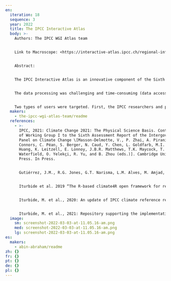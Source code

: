 ```yaml
---
en:
  iteration: 18
  sequence: 3
  year: 2022
  title: The IPCC Interactive Atlas
  body: >-
    Authors: The IPCC WGI Atlas team 


    Link to Macroscope: <https://interactive-atlas.ipcc.ch/regional-information> 


    Abstract:


    The IPCC Interactive Atlas is an innovative component of the Sixth Assessment Report (AR6) of the Intergovernmental Panel on Climate Change (IPCC) supporting and extending the assessment provided in the report –in particular regional assessment– and improving transparency and re-use of climate information through the implementation of FAIR principles (Iturbide et al. 2021). The Interactive Atlas allows exploring over 25 essential climate atmospheric and oceanic variables (such as temperature, precipitation, wind and sea surface temperature, sea level rise, sea ice, and pH) and impact-relevant indices underpinning the report. These variable are computed for both multi-model global (CMIP6) and regional (CORDEX) climate change projections and can be analyzed along different climate change dimensions (future periods across scenarios or global warming levels) using a number of  innovative interactive data visualizations, such as global and regional maps,  ensemble time series, climate stripes, global warming level plots, etc.. A strong effort in data visualization has been made to communicate the uncertainty of the models, through hatching of the maps, and showing always an ensemble of climate models (instead of single-model results).


    The data processing was challenging and time-consuming (data access, curation index calculation, standardization and metadata provision, etc.), requiring over 1.5 million hours of computing time. The processing of climate data handled several hundred TBs of initial information, and distilled it down to a total of 2 TB, that is the final dataset handled by the Interactive Atlas.


    Two types of users were targeted. First, the IPCC researchers and practitioners, since the tool was issued as part of IPCC AR6. Second, education, media and the general public. . For the latter, a simple interface (climate futures) was deployed oriented to global warming levels, so users are directly confronted with the different policy relevant choices (our possible future worlds at 1.5º, 2º or 3º).
  makers:
    - the-ipcc-wgi-atlas-team/readme
  references:
    - >-
      IPCC, 2021: Climate Change 2021: The Physical Science Basis. Contribution
      of Working Group I to the Sixth Assessment Report of the Intergovernmental
      Panel on Climate Change \[Masson-Delmotte, V., P. Zhai, A. Pirani, S.L.
      Connors, C. Péan, S. Berger, N. Caud, Y. Chen, L. Goldfarb, M.I. Gomis, M.
      Huang, K. Leitzell, E. Lonnoy, J.B.R. Matthews, T.K. Maycock, T.
      Waterfield, O. Yelekçi, R. Yu, and B. Zhou (eds.)]. Cambridge University
      Press. In Press.


      Gutiérrez, J.M., R.G. Jones, G.T. Narisma, L.M. Alves, M. Amjad, I.V. Gorodetskaya, M. Grose, N.A.B. Klutse, S. Krakovska, J. Li, D. Martínez-Castro, L.O. Mearns, S.H. Mernild, T. Ngo-Duc, B. van den Hurk, and J.-H. Yoon, 2021: Atlas. In Climate Change 2021: The Physical Science Basis. Contribution of Working Group I to the Sixth Assessment Report of the Intergovernmental Panel on Climate Change \[Masson-Delmotte, V., P. Zhai, A. Pirani, S.L. Connors, C. Péan, S. Berger, N. Caud, Y. Chen, L. Goldfarb, M.I. Gomis, M. Huang, K. Leitzell, E. Lonnoy, J.B.R. Matthews, T.K. Maycock, T. Waterfield, O. Yelekçi, R. Yu, and B. Zhou (eds.)]. Available from http://interactive-atlas.ipcc.ch 


      Iturbide et al. 2019 “The R-based climate4R open framework for reproducible climate data access and post-processing”, Environmental Modelling & Software, 111, 42-54, https://doi.org/10.1016/j.envsoft.2018.09.009


      Iturbide, M. et al., 2020: An update of IPCC climate reference regions for subcontinental analysis of climate model data: definition and aggregated datasets. Earth System Science Data, 12(4), 2959–2970, doi:10.5194/essd- 12-2959-2020.


      Iturbide, M. et al., 2021: Repository supporting the implementation of FAIR principles in the IPCC-WG1 Interactive Atlas. Zenodo. http://doi.org/10.5281/zenodo.5171760. https://github.com/IPCC-WG1/Atlas
  image:
    sm: screenshot-2022-03-03-at-11.05.16-am.png
    med: screenshot-2022-03-03-at-11.05.16-am.png
    lg: screenshot-2022-03-03-at-11.05.16-am.png
es:
  makers:
    - abin-abraham/readme
zh: {}
fr: {}
pt: {}
de: {}
pl: {}
---
```

